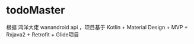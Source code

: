 # todoMaster
根据 鸿洋大佬 wanandroid api ，项目基于 Kotlin +  Material Design + MVP + Rxjava2 + Retrofit + Glide项目
